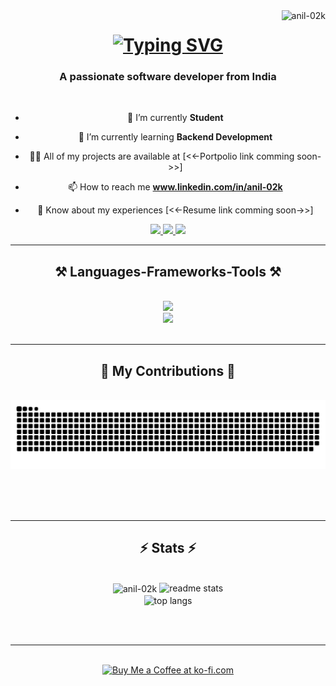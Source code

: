 <img align="right" src="https://komarev.com/ghpvc/?username=anil-02k&label=Profile%20views&color=0e75b6&style=flat" alt="anil-02k" />

<h1 align="center">
 <a href="https://git.io/typing-svg"><img src="https://readme-typing-svg.herokuapp.com?font=Rightous&size=35&center=true&width=500&height=70&duration=4000&lines=Hi+There!+;I'm+Anil+Kumar+" alt="Typing SVG" /></a>
</h1>

<h3 align="center">A passionate software developer from India</h3>

<br/>

<div align="center">
 
- 🔭 I’m currently **Student**
 
- 🌱 I’m currently learning **Backend Development**

- 👨‍💻 All of my projects are available at [<<-Portpolio link comming soon->>]

- 📫 How to reach me **www.linkedin.com/in/anil-02k**

- 📄 Know about my experiences [<<-Resume link comming soon->>]

 </div>
 
<div align="center"> 
  <a href="mailto:anil582905@gmail.com">
    <img src="https://img.shields.io/badge/Gmail-333333?style=for-the-badge&logo=gmail&logoColor=red" />
  </a>
  <a href="www.linkedin.com/in/anil-02k" target="_blank">
    <img src="https://img.shields.io/badge/LinkedIn-0077B5?style=for-the-badge&logo=linkedin&logoColor=white"/>
  </a>
  <a href="#" target="_blank"> 
     <img src="https://img.shields.io/badge/Portfolio-FF5722?style=for-the-badge&logo=todoist&logoColor=white"/> 
  </a>
</div>

 <hr/>
 
<h2 align="center">⚒️ Languages-Frameworks-Tools ⚒️</h2>
<br/>
<div align="center">
    <img src="https://skillicons.dev/icons?i=react,bootstrap,html,css,vscode,github,tailwind,git" /><br>
    <img src="https://skillicons.dev/icons?i=nodejs,python,javascript,typescript,express,mongodb,c,cpp,nextjs,mysql,php" />
</div>

<br/>
<hr/>

<div align="center">
  <h2>🐍 My Contributions 🐍</h2>
  <br>
  <img alt="snake eating my contributions" src="https://raw.githubusercontent.com/anil-02k/anil-02k/output/github-contribution-grid-snake.svg" />
  
  <br/><br/><br/>
</div>

<hr/>

<h2 align="center">⚡ Stats ⚡</h2>
<br>
<div align=center>
 <img align="center" src="https://github-readme-streak-stats.herokuapp.com/?user=anil-02k&" alt="anil-02k" />
  <img width=390 src="https://github-readme-stats-anil-02k.vercel.app/api?username=anil-02k&count_private=true&show_icons=true&theme=react&rank_icon=github&border_radius=10" alt="readme stats" />
  <br/>
  <img width=325 align="center" src="https://github-readme-stats-anil-02k.vercel.app/api/top-langs/?username=anil-02k&hide=HTML&langs_count=8&layout=compact&theme=react&border_radius=10&size_weight=0.5&count_weight=0.5&exclude_repo=github-readme-stats" alt="top langs" />
</div>

<br/><br/>

<hr/>

<br/>

<div align="center">
<a href='https://ko-fi.com/V7V4RAK9C' target='_blank'><img height='64' style='border:0px;height:64px;' src='https://storage.ko-fi.com/cdn/kofi1.png?v=3' border='0' alt='Buy Me a Coffee at ko-fi.com' /></a>
</div>

<br/>
